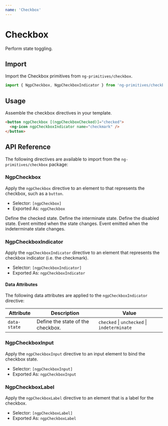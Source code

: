 ```yaml
---
name: 'Checkbox'
---
```


# Checkbox

Perform state toggling.

<docs-example name="checkbox"></docs-example>

## Import

Import the Checkbox primitives from `ng-primitives/checkbox`.

```ts
import { NgpCheckbox, NgpCheckboxIndicator } from 'ng-primitives/checkbox';
```

## Usage

Assemble the checkbox directives in your template.

```html
<button ngpCheckbox [(ngpCheckboxChecked)]="checked">
  <ng-icon ngpCheckboxIndicator name="checkmark" />
</button>
```

## API Reference

The following directives are available to import from the `ng-primitives/checkbox` package:

### NgpCheckbox

Apply the `ngpCheckbox` directive to an element to that represents the checkbox, such as a `button`.

- Selector: `[ngpCheckbox]`
- Exported As: `ngpCheckbox`

<response-field name="ngpCheckboxChecked" type="boolean" default="false">
  Define the checked state.
</response-field>

<response-field name="ngpCheckboxIndeterminate" type="boolean" default="false">
  Define the interminate state.
</response-field>

<response-field name="ngpCheckboxDisabled" type="boolean" default="false">
  Define the disabled state.
</response-field>

<response-field name="ngpCheckboxCheckedChange" type="boolean">
  Event emitted when the state changes.
</response-field>

<response-field name="ngpCheckboxIndeterminateChange" type="boolean">
  Event emitted when the indeterminate state changes.
</response-field>

### NgpCheckboxIndicator

Apply the `ngpCheckboxIndicator` directive to an element that represents the checkbox indicator (i.e. the checkmark).

- Selector: `[ngpCheckboxIndicator]`
- Exported As: `ngpCheckboxIndicator`

#### Data Attributes

The following data attributes are applied to the `ngpCheckboxIndicator` directive:

| Attribute    | Description                       | Value                                       |
| ------------ | --------------------------------- | ------------------------------------------- |
| `data-state` | Define the state of the checkbox. | `checked` \| `unchecked` \| `indeterminate` |

### NgpCheckboxInput

Apply the `ngpCheckboxInput` directive to an input element to bind the checkbox state.

- Selector: `[ngpCheckboxInput]`
- Exported As: `ngpCheckboxInput`

### NgpCheckboxLabel

Apply the `ngpCheckboxLabel` directive to an element that is a label for the checkbox.

- Selector: `[ngpCheckboxLabel]`
- Exported As: `ngpCheckboxLabel`
